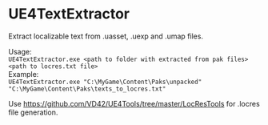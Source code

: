 # UE4TextExtractor

Extract localizable text from .uasset, .uexp and .umap files.

Usage:  
`UE4TextExtractor.exe <path to folder with extracted from pak files> <path to locres.txt file>`  
Example:  
`UE4TextExtractor.exe "C:\MyGame\Content\Paks\unpacked" "C:\MyGame\Content\Paks\texts_to_locres.txt"`

Use https://github.com/VD42/UE4Tools/tree/master/LocResTools for .locres file generation.
